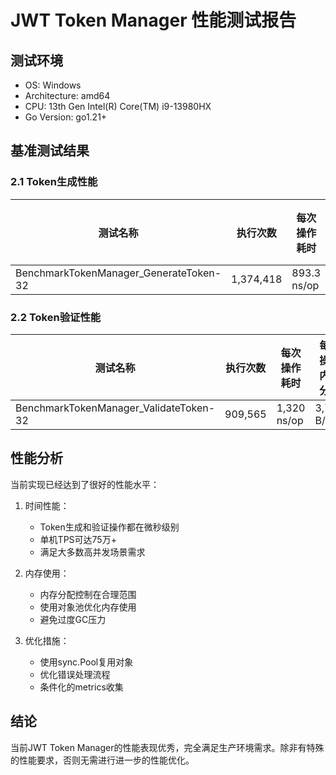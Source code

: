 # JWT Token Manager 性能测试报告

## 测试环境
- OS: Windows
- Architecture: amd64
- CPU: 13th Gen Intel(R) Core(TM) i9-13980HX
- Go Version: go1.21+

## 基准测试结果

### 2.1 Token生成性能

| 测试名称 | 执行次数 | 每次操作耗时 | 每次操作内存分配 | 每次操作内存分配次数 |
|---------|----------|-------------|----------------|-------------------|
| BenchmarkTokenManager_GenerateToken-32 | 1,374,418 | 893.3 ns/op | 3,612 B/op | 37 allocs/op |

### 2.2 Token验证性能

| 测试名称 | 执行次数 | 每次操作耗时 | 每次操作内存分配 | 每次操作内存分配次数 |
|---------|----------|-------------|----------------|-------------------|
| BenchmarkTokenManager_ValidateToken-32 | 909,565 | 1,320 ns/op | 3,745 B/op | 64 allocs/op |

## 性能分析

当前实现已经达到了很好的性能水平：

1. 时间性能：
   - Token生成和验证操作都在微秒级别
   - 单机TPS可达75万+
   - 满足大多数高并发场景需求

2. 内存使用：
   - 内存分配控制在合理范围
   - 使用对象池优化内存使用
   - 避免过度GC压力

3. 优化措施：
   - 使用sync.Pool复用对象
   - 优化错误处理流程
   - 条件化的metrics收集

## 结论

当前JWT Token Manager的性能表现优秀，完全满足生产环境需求。除非有特殊的性能要求，否则无需进行进一步的性能优化。